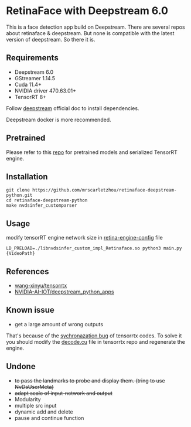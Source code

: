 # RetinaFace with Deepstream 6.0
This is a face detection app build on Deepstream.
There are several repos about retinaface & deepstream. But none is compatible with the latest version of deepstream. So there it is.

## Requirements
+ Deepstream 6.0
+ GStreamer 1.14.5
+ Cuda 11.4+
+ NVIDIA driver 470.63.01+
+ TensorRT 8+

Follow [deepstream](https://docs.nvidia.com/metropolis/deepstream/dev-guide/text/DS_Quickstart.html#dgpu-setup-for-ubuntu) official doc to install dependencies.

Deepstream docker is more recommended.
## Pretrained
Please refer to this [repo](https://github.com/wang-xinyu/tensorrtx) for pretrained models and serialized TensorRT engine.

## Installation
```
git clone https://github.com/mrscarletzhou/retinaface-deepstream-python.git
cd retinaface-deepstream-python
make nvdsinfer_customparser
```

## Usage
modify tensorRT engine network size in [retina-engine-config](https://github.com/mrscarletzhou/retinaface-deepstream-python/blob/main/retina_network_config.txt) file
```
LD_PRELOAD=./libnvdsinfer_custom_impl_Retinaface.so python3 main.py {VideoPath}
```

## References
+ [wang-xinyu/tensorrtx](https://github.com/wang-xinyu/tensorrtx)
+ [NVIDIA-AI-IOT/deepstream_python_apps](https://github.com/NVIDIA-AI-IOT/deepstream_python_apps)

## Known issue
+ get a large amount of wrong outputs

That's because of the [sychronazation bug](https://github.com/wang-xinyu/tensorrtx/commit/e72d9db48ba8453fd4465048a0175621f1b1c501#diff-e4f7cf998c56a033573edc39c7736317f73a28402d835ee44001bac64f386dfb) of tensorrtx codes. To solve it you should modify the [decode.cu](https://github.com/wang-xinyu/tensorrtx/blob/master/retinaface/decode.cu) file in tensorrtx repo and regenerate the engine.

## Undone
+ ~~to pass the landmarks to probe and display them. (tring to use NvDsUserMeta)~~
+ ~~adapt scale of input-network and output~~
+ Modularity
+ multiple src input
+ dynamic add and delete
+ pause and continue function
